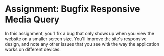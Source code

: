 # Assignment: Bugfix Responsive Media Query

In this assignment, you'll fix a bug that only shows up when you view the
website on a smaller screen size. You'll improve the site's responsive design,
and note any other issues that you see with the way the application works on
different devices.
